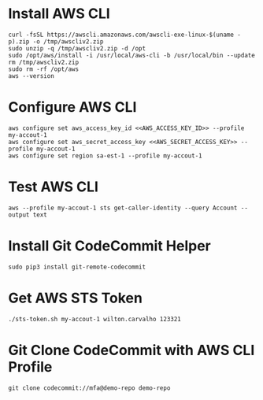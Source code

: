 # Install AWS CLI
```
curl -fsSL https://awscli.amazonaws.com/awscli-exe-linux-$(uname -p).zip -o /tmp/awscliv2.zip
sudo unzip -q /tmp/awscliv2.zip -d /opt
sudo /opt/aws/install -i /usr/local/aws-cli -b /usr/local/bin --update
rm /tmp/awscliv2.zip
sudo rm -rf /opt/aws
aws --version
```

# Configure AWS CLI
```
aws configure set aws_access_key_id <<AWS_ACCESS_KEY_ID>> --profile my-accout-1
aws configure set aws_secret_access_key <<AWS_SECRET_ACCESS_KEY>> --profile my-accout-1
aws configure set region sa-est-1 --profile my-accout-1
```

# Test AWS CLI
```
aws --profile my-accout-1 sts get-caller-identity --query Account --output text
```

# Install Git CodeCommit Helper
```
sudo pip3 install git-remote-codecommit
```

# Get AWS STS Token
```
./sts-token.sh my-accout-1 wilton.carvalho 123321
```

# Git Clone CodeCommit with AWS CLI Profile
```
git clone codecommit://mfa@demo-repo demo-repo
```
